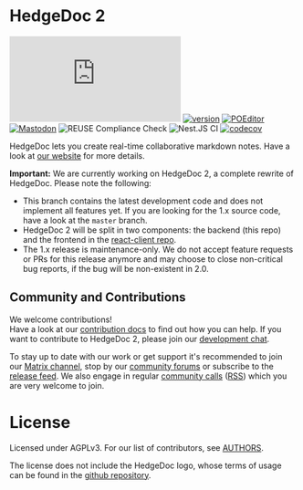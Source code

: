<!--
SPDX-FileCopyrightText: 2020 The HedgeDoc developers (see AUTHORS file)

SPDX-License-Identifier: CC-BY-SA-4.0
-->

HedgeDoc 2
===

[![#HedgeDoc on matrix.org][matrix.org-image]][matrix.org-url]
[![version][github-version-badge]][github-release-page]
[![POEditor][poeditor-image]][poeditor-url]
[![Mastodon][social-mastodon-image]][social-mastodon]
![REUSE Compliance Check][reuse-workflow-badge]
![Nest.JS CI][nestjs-workflow-badge]
[![codecov][codecov-badge]][codecov-url]

HedgeDoc lets you create real-time collaborative markdown notes. Have a look at [our website](https://hedgedoc.org) for
more details.

**Important:** We are currently working on HedgeDoc 2, a complete rewrite of HedgeDoc. Please note the following:

- This branch contains the latest development code and does not implement all features yet. If you are looking for the
  1.x source code, have a look at the `master` branch.
- HedgeDoc 2 will be split in two components: the backend (this repo) and the frontend in
  the [react-client repo](https://github.com/hedgedoc/react-client).
- The 1.x release is maintenance-only. We do not accept feature requests or PRs for this release anymore and may choose
  to close non-critical bug reports, if the bug will be non-existent in 2.0.

## Community and Contributions

We welcome contributions!  
Have a look at our [contribution docs](CONTRIBUTING.md) to find out how you can help. If you want to contribute to
HedgeDoc 2, please join our [development chat][matrix.org-dev-url].

To stay up to date with our work or get support it's recommended to join our
[Matrix channel][matrix.org-url], stop by our [community forums][hedgedoc-community]
or subscribe to the [release feed][github-release-feed]. We also engage in
regular [community calls][hedgedoc-community-calls] ([RSS](https://community.codimd.org/t/codimd-community-call/19.rss))
which you are very welcome to join.

# License

Licensed under AGPLv3. For our list of contributors, see [AUTHORS](AUTHORS).

The license does not include the HedgeDoc logo, whose terms of usage can be found in
the [github repository](https://github.com/hedgedoc/hedgedoc-logo).

[matrix.org-image]: https://img.shields.io/matrix/hedgedoc:matrix.org?logo=matrix&server_fqdn=matrix.org

[matrix.org-url]: https://chat.hedgedoc.org

[matrix.org-dev-url]: https://chat.hedgedoc.org/dev

[github-version-badge]: https://img.shields.io/github/release/hedgedoc/hedgedoc.svg

[github-release-page]: https://github.com/hedgedoc/hedgedoc/releases

[github-release-feed]: https://github.com/hedgedoc/hedgedoc/releases.atom

[github-issue-tracker]: https://github.com/hedgedoc/hedgedoc/issues/

[poeditor-image]: https://img.shields.io/badge/POEditor-translate-blue.svg

[poeditor-url]: https://poeditor.com/join/project/1OpGjF2Jir

[hedgedoc-demo]: https://demo.hedgedoc.org

[hedgedoc-demo-features]: https://demo.hedgedoc.org/features

[hedgedoc-community]: https://community.hedgedoc.org

[hedgedoc-community-calls]: https://community.hedgedoc.org/t/codimd-community-call/19

[social-mastodon]: https://social.hedgedoc.org/mastodon

[social-mastodon-image]: https://img.shields.io/mastodon/follow/49593?domain=https%3A%2F%2Fsocial.snopyta.org&style=social

[reuse-workflow-badge]: https://github.com/hedgedoc/hedgedoc/workflows/REUSE%20Compliance%20Check/badge.svg

[nestjs-workflow-badge]: https://github.com/hedgedoc/hedgedoc/workflows/Nest.JS%20CI/badge.svg

[codecov-badge]: https://codecov.io/gh/hedgedoc/hedgedoc/branch/develop/graph/badge.svg?token=pdaRF4qjNQ

[codecov-url]: https://codecov.io/gh/hedgedoc/hedgedoc
